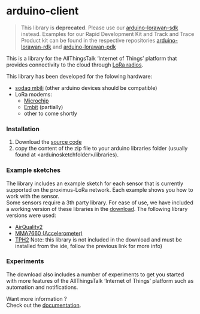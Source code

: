 arduino-client
==============

> This library is **deprecated**. Please use our [arduino-lorawan-sdk](https://github.com/allthingstalk/arduino-lorawan-sdk) instead.
Examples for our Rapid Development Kit and Track and Trace Product kit can be found in the respective repositories [arduino-lorawan-rdk](https://github.com/allthingstalk/arduino-lorawan-rdk) and [arduino-lorawan-pdk](https://github.com/allthingstalk/arduino-lorawan-pdk)

This is a library for the AllThingsTalk ‘Internet of Things’ platform that provides connectivity to the cloud through [LoRa radios](https://www.lora-alliance.org/What-Is-LoRa/Technology).  

This library has been developed for the folowing hardware:
- [sodaq mbili](http://mbili.sodaq.net/) (other arduino devices should be compatible)
- LoRa modems:
	- [Microchip](http://www.microchip.com/wwwproducts/Devices.aspx?product=RN2483)
	- [Embit](http://www.embit.eu/products/wireless-modules/emb-lr1272/) (partially)
	- other to come shortly

### Installation
  1. Download the [source code](https://github.com/allthingstalk/arduino-lora/archive/master.zip)
  2. copy the content of the zip file to your arduino libraries folder (usually found at &lt;arduinosketchfolder>/libraries).
  
### Example sketches

The library includes an example sketch for each sensor that is currently supported on the proximus-LoRa network. Each example shows you how to work with the sensor.   
Some sensors require a 3th party library. For ease of use, we have included a working version of these libraries in the [download](https://github.com/allthingstalk/arduino-lora/archive/master.zip). The following library versions were used:

* [AirQuality2](https://github.com/MikeHg/AirQualitySensor/tree/d6cadaf21c6beae99fdd65bb037424ce6f855db1)
* [MMA7660 (Accelerometer)](http://www.seeedstudio.com/wiki/Grove_-_3-Axis_Digital_Accelerometer(%C2%B11.5g))
* [TPH2](http://support.sodaq.com/sodaq-one/tph-v2/) Note: this library is not included in the download and must be installed from the ide, follow the previous link for more info)

### Experiments

The download also includes a number of experiments to get you started with more features of  the AllThingsTalk ‘Internet of Things’ platform such as automation and notifications.

Want more information ?  
Check out the [documentation](http://allthingstalk.com/docs/tutorials/lora/setup).

